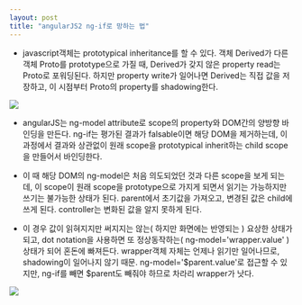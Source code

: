 ```yaml
---
layout: post
title: "angularJS2 ng-if로 망하는 법"
---
```


- javascript객체는 prototypical inheritance를 할 수 있다. 
객체 Derived가 다른 객체 Proto를 prototype으로 가질 때, Derived가 갖지 않은 property read는 Proto로 포워딩된다.
하지만 property write가 일어나면 Derived는 직접 값을 저장하고, 이 시점부터 Proto의 property를 shadowing한다.

<img src="https://docs.google.com/drawings/d/e/2PACX-1vT9-3Tnf-54Q9ABUj7Gu2HR3RkteWCT6CisOzJTJnPU8O1MVvA2_2qmiudvmJefAgCjShS7NCUHBxpP/pub?w=927&h=665">

- angularJS는 ng-model attribute로 scope의 property와 DOM간의 양방향 바인딩을 만든다. 
ng-if는 평가된 결과가 falsable이면 해당 DOM을 제거하는데, 이 과정에서 결과와 상관없이 
원래 scope을 prototypical inherit하는 child scope을 만들어서 바인딩한다.

- 이 때 해당 DOM의 ng-model은 처음 의도되었던 것과 다른 scope을 보게 되는데, 
이 scope이 원래 scope을 prototype으로 가지게 되면서 읽기는 가능하지만 쓰기는 불가능한 상태가 된다. 
parent에서 초기값을 가져오고, 변경된 값은 child에 쓰게 된다. controller는 변화된 값을 알지 못하게 된다.

- 이 경우 값이 읽혀지지만 써지지는 않는( 하지만 화면에는 반영되는 ) 요상한 상태가 되고, 
dot notation을 사용하면 또 정상동작하는( ng-model='wrapper.value' ) 상태가 되어 혼돈에 빠져든다.
wrapper객체 자체는 언제나 읽기만 일어나므로, shadowing이 일어나지 않기 때문.
ng-model='$parent.value'로 접근할 수 있지만, ng-if를 빼면 $parent도 빼줘야 하므로 차라리 wrapper가 낫다.



<img src="https://docs.google.com/drawings/d/e/2PACX-1vSO755xFBA0ZEaU5kW0IeU67DrzUsBbhWGKy3sS2Ah4ecDh630R4cfbmv0yVkXJlJzLKEXbeY-zV3He/pub?w=1089&h=1263">


